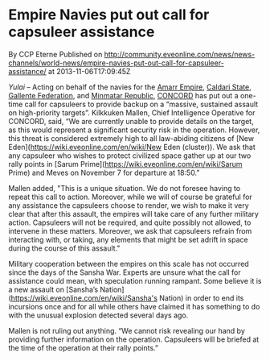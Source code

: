 # Empire Navies put out call for capsuleer assistance
By CCP Eterne
Published on http://community.eveonline.com/news/news-channels/world-news/empire-navies-put-out-call-for-capsuleer-assistance/ at 2013-11-06T17:09:45Z

_Yulai –_ Acting on behalf of the navies for the [Amarr Empire](https://wiki.eveonline.com/en/wiki/Amarr), [Caldari State](https://wiki.eveonline.com/en/wiki/Caldari), [Gallente Federation](https://wiki.eveonline.com/en/wiki/Gallente), and [Minmatar Republic](https://wiki.eveonline.com/en/wiki/Minmatar), [CONCORD](https://wiki.eveonline.com/en/wiki/CONCORD) has put out a one-time call for capsuleers to provide backup on a “massive, sustained assault on high-priority targets”. Kilkkuken Mallen, Chief Intelligence Operative for CONCORD, said, “We are currently unable to provide details on the target, as this would represent a significant security risk in the operation. However, this threat is considered extremely high to all law-abiding citizens of [New Eden](https://wiki.eveonline.com/en/wiki/New Eden (cluster)). We ask that any capsuleer who wishes to protect civilized space gather up at our two rally points in [Sarum Prime](https://wiki.eveonline.com/en/wiki/Sarum Prime) and Meves on November 7 for departure at 18:50.”

Mallen added, "This is a unique situation. We do not foresee having to repeat this call to action. Moreover, while we will of course be grateful for any assistance the capsuleers choose to render, we wish to make it very clear that after this assault, the empires will take care of any further military action. Capsuleers will not be required, and quite possibly not allowed, to intervene in these matters. Moreover, we ask that capsuleers refrain from interacting with, or taking, any elements that might be set adrift in space during the course of this assault."

Military cooperation between the empires on this scale has not occurred since the days of the Sansha War. Experts are unsure what the call for assistance could mean, with speculation running rampant. Some believe it is a new assault on [Sansha’s Nation](https://wiki.eveonline.com/en/wiki/Sansha's Nation) in order to end its incursions once and for all while others have claimed it has something to do with the unusual explosion detected several days ago.

Mallen is not ruling out anything. “We cannot risk revealing our hand by providing further information on the operation. Capsuleers will be briefed at the time of the operation at their rally points.”

